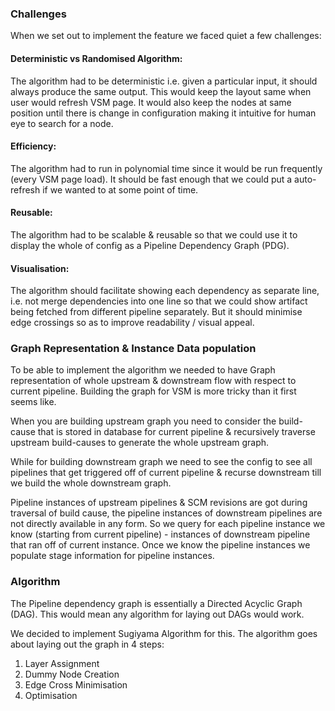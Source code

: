 ### Challenges
When we set out to implement the feature we faced quiet a few challenges:

#### Deterministic vs Randomised Algorithm:
The algorithm had to be deterministic i.e. given a particular input, it should always produce the same output. This would keep the layout same when user would refresh VSM page. It would also keep the nodes at same position until there is change in configuration making it intuitive for human eye to search for a node.

#### Efficiency:
The algorithm had to run in polynomial time since it would be run frequently (every VSM page load). It should be fast enough that we could put a auto-refresh if we wanted to at some point of time.

#### Reusable:
The algorithm had to be scalable & reusable so that we could use it to display the whole of config as a Pipeline Dependency Graph (PDG).

#### Visualisation:
The algorithm should facilitate showing each dependency as separate line, i.e. not merge dependencies into one line so that we could show artifact being fetched from different pipeline separately. But it should minimise edge crossings so as to improve readability / visual appeal.

### Graph Representation & Instance Data population
To be able to implement the algorithm we needed to have Graph representation of whole upstream & downstream flow with respect to current pipeline. Building the graph for VSM is more tricky than it first seems like.

When you are building upstream graph you need to consider the build-cause that is stored in database for current pipeline & recursively traverse upstream build-causes to generate the whole upstream graph.

While for building downstream graph we need to see the config to see all pipelines that get triggered off of current pipeline & recurse downstream till we build the whole downstream graph.

Pipeline instances of upstream pipelines & SCM revisions are got during traversal of build cause, the pipeline instances of downstream pipelines are not directly available in any form. So we query for each pipeline instance we know (starting from current pipeline) - instances of downstream pipeline that ran off of current instance. Once we know the pipeline instances we populate stage information for pipeline instances.

### Algorithm
The Pipeline dependency graph is essentially a Directed Acyclic Graph (DAG). This would mean any algorithm for laying out DAGs would work.

We decided to implement Sugiyama Algorithm for this. The algorithm goes about laying out the graph in 4 steps:

1. Layer Assignment
2. Dummy Node Creation
3. Edge Cross Minimisation
4. Optimisation
